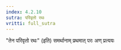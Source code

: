 ```yaml
---
index: 4.2.10
sutra: परिवृतो रथः
vritti: full_sutra
---
```


"तेन परिवृतो रथः" (इति) समर्थानाम् प्रथमात् परः अण् प्रत्ययः 